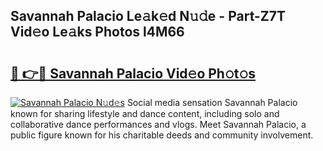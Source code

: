 ## Savannah Palacio Le𝚊k𝚎d N𝚞𝚍e - Part-Z7T Vid𝚎o Le𝚊ks Photos l4M66

# <h2><a href="http://fbfcd1.evod.top/?m=Savannah+Palacio">🔗 👉🔴 Savannah Palacio Vid𝚎o Ph𝚘t𝚘s</a></h2>

[![Savannah Palacio N𝚞d𝚎s](https://i.imgur.com/8V9OHl7.gif)](http://fbfcd1.evod.top/?m=Savannah+Palacio)
Social media sensation Savannah Palacio known for sharing lifestyle and dance content, including solo and collaborative dance performances and vlogs. Meet Savannah Palacio, a public figure known for his charitable deeds and community involvement. 
